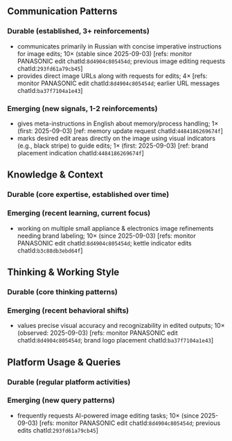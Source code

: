 ## Communication Patterns
### Durable (established, 3+ reinforcements)
- communicates primarily in Russian with concise imperative instructions for image edits; 10× (stable since 2025-09-03) [refs: monitor PANASONIC edit chatId:`8d4904c805454d`; previous image editing requests chatId:`293fd61a79cb45`]
- provides direct image URLs along with requests for edits; 4× [refs: monitor PANASONIC edit chatId:`8d4904c805454d`; earlier URL messages chatId:`ba37f7104a1e43`]

### Emerging (new signals, 1-2 reinforcements)
- gives meta-instructions in English about memory/process handling; 1× (first: 2025-09-03) [ref: memory update request chatId:`4484186269674f`]
- marks desired edit areas directly on the image using visual indicators (e.g., black stripe) to guide edits; 1× (first: 2025-09-03) [ref: brand placement indication chatId:`4484186269674f`]

## Knowledge & Context
### Durable (core expertise, established over time)

### Emerging (recent learning, current focus)
- working on multiple small appliance & electronics image refinements needing brand labeling; 10× (since 2025-09-03) [refs: monitor PANASONIC edit chatId:`8d4904c805454d`; kettle indicator edits chatId:`b3c88db3ebd64f`]

## Thinking & Working Style
### Durable (core thinking patterns)

### Emerging (recent behavioral shifts)
- values precise visual accuracy and recognizability in edited outputs; 10× (observed: 2025-09-03) [refs: monitor PANASONIC edit chatId:`8d4904c805454d`; brand logo placement chatId:`ba37f7104a1e43`]

## Platform Usage & Queries
### Durable (regular platform activities)

### Emerging (new query patterns)
- frequently requests AI-powered image editing tasks; 10× (since 2025-09-03) [refs: monitor PANASONIC edit chatId:`8d4904c805454d`; previous edits chatId:`293fd61a79cb45`]